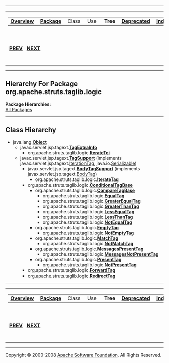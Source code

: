 ------------------------------------------------------------------------

<span id="navbar_top"></span> [](#skip-navbar_top "Skip navigation links")

<table>
<colgroup>
<col width="50%" />
<col width="50%" />
</colgroup>
<tbody>
<tr class="odd">
<td align="left"><span id="navbar_top_firstrow"></span>
<table>
<tbody>
<tr class="odd">
<td align="left"><a href="../../../../../overview-summary.html.md"><strong>Overview</strong></a> </td>
<td align="left"><a href="package-summary.html.md"><strong>Package</strong></a> </td>
<td align="left">Class </td>
<td align="left">Use </td>
<td align="left"> <strong>Tree</strong> </td>
<td align="left"><a href="../../../../../deprecated-list.html.md"><strong>Deprecated</strong></a> </td>
<td align="left"><a href="../../../../../index-all.html.md"><strong>Index</strong></a> </td>
<td align="left"><a href="../../../../../help-doc.html.md"><strong>Help</strong></a> </td>
</tr>
</tbody>
</table></td>
<td align="left"></td>
</tr>
<tr class="even">
<td align="left"> <a href="../../../../../org/apache/struts/taglib.html.md/package-tree.html"><strong>PREV</strong></a>   <a href="../../../../../org/apache/struts/taglib/nested/package-tree.html"><strong>NEXT</strong></a></td>
<td align="left"><a href="../../../../../index.html.md?org/apache/struts/taglib/logic/package-tree.html"><strong>FRAMES</strong></a>    <a href="package-tree.html"><strong>NO FRAMES</strong></a>    
<a href="../../../../../allclasses-noframe.html.md"><strong>All Classes</strong></a></td>
</tr>
</tbody>
</table>

<span id="skip-navbar_top"></span>

------------------------------------------------------------------------

Hierarchy For Package org.apache.struts.taglib.logic
----------------------------------------------------

**Package Hierarchies:**  
[All Packages](../../../../../overview-tree.html.md)

------------------------------------------------------------------------

Class Hierarchy
---------------

-   java.lang.[**Object**](http://java.sun.com/j2se/1.4.2/docs/api/java/lang/Object.html.md?is-external=true "class or interface in java.lang")
    -   javax.servlet.jsp.tagext.[**TagExtraInfo**](http://java.sun.com/j2ee/1.4/docs/api/javax/servlet/jsp/tagext/TagExtraInfo.html.md?is-external=true "class or interface in javax.servlet.jsp.tagext")
        -   org.apache.struts.taglib.logic.[**IterateTei**](../../../../../org/apache/struts/taglib/logic/IterateTei.html.md "class in org.apache.struts.taglib.logic")
    -   javax.servlet.jsp.tagext.[**TagSupport**](http://java.sun.com/j2ee/1.4/docs/api/javax/servlet/jsp/tagext/TagSupport.html.md?is-external=true "class or interface in javax.servlet.jsp.tagext") (implements javax.servlet.jsp.tagext.[IterationTag](http://java.sun.com/j2ee/1.4/docs/api/javax/servlet/jsp/tagext/IterationTag.html?is-external=true "class or interface in javax.servlet.jsp.tagext"), java.io.[Serializable](http://java.sun.com/j2se/1.4.2/docs/api/java/io/Serializable.html?is-external=true "class or interface in java.io"))
        -   javax.servlet.jsp.tagext.[**BodyTagSupport**](http://java.sun.com/j2ee/1.4/docs/api/javax/servlet/jsp/tagext/BodyTagSupport.html.md?is-external=true "class or interface in javax.servlet.jsp.tagext") (implements javax.servlet.jsp.tagext.[BodyTag](http://java.sun.com/j2ee/1.4/docs/api/javax/servlet/jsp/tagext/BodyTag.html?is-external=true "class or interface in javax.servlet.jsp.tagext"))
            -   org.apache.struts.taglib.logic.[**IterateTag**](../../../../../org/apache/struts/taglib/logic/IterateTag.html.md "class in org.apache.struts.taglib.logic")
        -   org.apache.struts.taglib.logic.[**ConditionalTagBase**](../../../../../org/apache/struts/taglib/logic/ConditionalTagBase.html.md "class in org.apache.struts.taglib.logic")
            -   org.apache.struts.taglib.logic.[**CompareTagBase**](../../../../../org/apache/struts/taglib/logic/CompareTagBase.html.md "class in org.apache.struts.taglib.logic")
                -   org.apache.struts.taglib.logic.[**EqualTag**](../../../../../org/apache/struts/taglib/logic/EqualTag.html.md "class in org.apache.struts.taglib.logic")
                -   org.apache.struts.taglib.logic.[**GreaterEqualTag**](../../../../../org/apache/struts/taglib/logic/GreaterEqualTag.html.md "class in org.apache.struts.taglib.logic")
                -   org.apache.struts.taglib.logic.[**GreaterThanTag**](../../../../../org/apache/struts/taglib/logic/GreaterThanTag.html.md "class in org.apache.struts.taglib.logic")
                -   org.apache.struts.taglib.logic.[**LessEqualTag**](../../../../../org/apache/struts/taglib/logic/LessEqualTag.html.md "class in org.apache.struts.taglib.logic")
                -   org.apache.struts.taglib.logic.[**LessThanTag**](../../../../../org/apache/struts/taglib/logic/LessThanTag.html.md "class in org.apache.struts.taglib.logic")
                -   org.apache.struts.taglib.logic.[**NotEqualTag**](../../../../../org/apache/struts/taglib/logic/NotEqualTag.html.md "class in org.apache.struts.taglib.logic")
            -   org.apache.struts.taglib.logic.[**EmptyTag**](../../../../../org/apache/struts/taglib/logic/EmptyTag.html.md "class in org.apache.struts.taglib.logic")
                -   org.apache.struts.taglib.logic.[**NotEmptyTag**](../../../../../org/apache/struts/taglib/logic/NotEmptyTag.html.md "class in org.apache.struts.taglib.logic")
            -   org.apache.struts.taglib.logic.[**MatchTag**](../../../../../org/apache/struts/taglib/logic/MatchTag.html.md "class in org.apache.struts.taglib.logic")
                -   org.apache.struts.taglib.logic.[**NotMatchTag**](../../../../../org/apache/struts/taglib/logic/NotMatchTag.html.md "class in org.apache.struts.taglib.logic")
            -   org.apache.struts.taglib.logic.[**MessagesPresentTag**](../../../../../org/apache/struts/taglib/logic/MessagesPresentTag.html.md "class in org.apache.struts.taglib.logic")
                -   org.apache.struts.taglib.logic.[**MessagesNotPresentTag**](../../../../../org/apache/struts/taglib/logic/MessagesNotPresentTag.html.md "class in org.apache.struts.taglib.logic")
            -   org.apache.struts.taglib.logic.[**PresentTag**](../../../../../org/apache/struts/taglib/logic/PresentTag.html.md "class in org.apache.struts.taglib.logic")
                -   org.apache.struts.taglib.logic.[**NotPresentTag**](../../../../../org/apache/struts/taglib/logic/NotPresentTag.html.md "class in org.apache.struts.taglib.logic")
        -   org.apache.struts.taglib.logic.[**ForwardTag**](../../../../../org/apache/struts/taglib/logic/ForwardTag.html.md "class in org.apache.struts.taglib.logic")
        -   org.apache.struts.taglib.logic.[**RedirectTag**](../../../../../org/apache/struts/taglib/logic/RedirectTag.html.md "class in org.apache.struts.taglib.logic")

------------------------------------------------------------------------

<span id="navbar_bottom"></span> [](#skip-navbar_bottom "Skip navigation links")

<table>
<colgroup>
<col width="50%" />
<col width="50%" />
</colgroup>
<tbody>
<tr class="odd">
<td align="left"><span id="navbar_bottom_firstrow"></span>
<table>
<tbody>
<tr class="odd">
<td align="left"><a href="../../../../../overview-summary.html.md"><strong>Overview</strong></a> </td>
<td align="left"><a href="package-summary.html.md"><strong>Package</strong></a> </td>
<td align="left">Class </td>
<td align="left">Use </td>
<td align="left"> <strong>Tree</strong> </td>
<td align="left"><a href="../../../../../deprecated-list.html.md"><strong>Deprecated</strong></a> </td>
<td align="left"><a href="../../../../../index-all.html.md"><strong>Index</strong></a> </td>
<td align="left"><a href="../../../../../help-doc.html.md"><strong>Help</strong></a> </td>
</tr>
</tbody>
</table></td>
<td align="left"></td>
</tr>
<tr class="even">
<td align="left"> <a href="../../../../../org/apache/struts/taglib.html.md/package-tree.html"><strong>PREV</strong></a>   <a href="../../../../../org/apache/struts/taglib/nested/package-tree.html"><strong>NEXT</strong></a></td>
<td align="left"><a href="../../../../../index.html.md?org/apache/struts/taglib/logic/package-tree.html"><strong>FRAMES</strong></a>    <a href="package-tree.html"><strong>NO FRAMES</strong></a>    
<a href="../../../../../allclasses-noframe.html.md"><strong>All Classes</strong></a></td>
</tr>
</tbody>
</table>

<span id="skip-navbar_bottom"></span>

------------------------------------------------------------------------

Copyright © 2000-2008 [Apache Software Foundation](http://www.apache.org/). All Rights Reserved.
